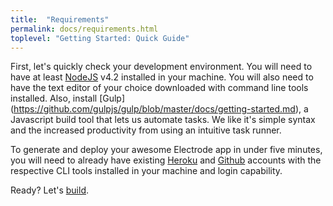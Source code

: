 ```yaml
---
title:  "Requirements"
permalink: docs/requirements.html
toplevel: "Getting Started: Quick Guide"
---
```


First, let's quickly check your development environment. You will need to have at least [NodeJS](https://nodejs.org) v4.2 installed in your machine. You will also need to have the text editor of your choice downloaded with command line tools installed. Also, install [Gulp] (https://github.com/gulpjs/gulp/blob/master/docs/getting-started.md), a Javascript build tool that lets us automate tasks. We like it's simple syntax and the increased productivity from using an intuitive task runner.

To generate and deploy your awesome Electrode app in under five minutes, you will need to already have existing [Heroku](https://signup.heroku.com/dc) and [Github](https://github.com/) accounts with the respective CLI tools installed in your machine and login capability.

Ready? Let's [build](build_more.html).
